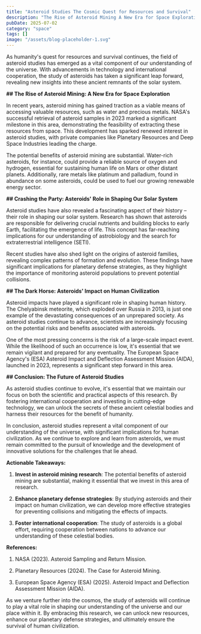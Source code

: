 ```yaml
---
title: "Asteroid Studies The Cosmic Quest for Resources and Survival"
description: "The Rise of Asteroid Mining A New Era for Space Exploration"
pubDate: 2025-07-02
category: "space"
tags: []
image: "/assets/blog-placeholder-1.svg"
---
```


As humanity's quest for resources and survival continues, the field of asteroid studies has emerged as a vital component of our understanding of the universe. With advancements in technology and international cooperation, the study of asteroids has taken a significant leap forward, revealing new insights into these ancient remnants of the solar system.

**## The Rise of Asteroid Mining: A New Era for Space Exploration**

In recent years, asteroid mining has gained traction as a viable means of accessing valuable resources, such as water and precious metals. NASA's successful retrieval of asteroid samples in 2023 marked a significant milestone in this area, demonstrating the feasibility of extracting these resources from space. This development has sparked renewed interest in asteroid studies, with private companies like Planetary Resources and Deep Space Industries leading the charge.

The potential benefits of asteroid mining are substantial. Water-rich asteroids, for instance, could provide a reliable source of oxygen and hydrogen, essential for sustaining human life on Mars or other distant planets. Additionally, rare metals like platinum and palladium, found in abundance on some asteroids, could be used to fuel our growing renewable energy sector.

**## Crashing the Party: Asteroids' Role in Shaping Our Solar System**

Asteroid studies have also revealed a fascinating aspect of their history – their role in shaping our solar system. Research has shown that asteroids are responsible for delivering crucial nutrients and building blocks to early Earth, facilitating the emergence of life. This concept has far-reaching implications for our understanding of astrobiology and the search for extraterrestrial intelligence (SETI).

Recent studies have also shed light on the origins of asteroid families, revealing complex patterns of formation and evolution. These findings have significant implications for planetary defense strategies, as they highlight the importance of monitoring asteroid populations to prevent potential collisions.

**## The Dark Horse: Asteroids' Impact on Human Civilization**

Asteroid impacts have played a significant role in shaping human history. The Chelyabinsk meteorite, which exploded over Russia in 2013, is just one example of the devastating consequences of an unprepared society. As asteroid studies continue to advance, scientists are increasingly focusing on the potential risks and benefits associated with asteroids.

One of the most pressing concerns is the risk of a large-scale impact event. While the likelihood of such an occurrence is low, it's essential that we remain vigilant and prepared for any eventuality. The European Space Agency's (ESA) Asteroid Impact and Deflection Assessment Mission (AIDA), launched in 2023, represents a significant step forward in this area.

**## Conclusion: The Future of Asteroid Studies**

As asteroid studies continue to evolve, it's essential that we maintain our focus on both the scientific and practical aspects of this research. By fostering international cooperation and investing in cutting-edge technology, we can unlock the secrets of these ancient celestial bodies and harness their resources for the benefit of humanity.

In conclusion, asteroid studies represent a vital component of our understanding of the universe, with significant implications for human civilization. As we continue to explore and learn from asteroids, we must remain committed to the pursuit of knowledge and the development of innovative solutions for the challenges that lie ahead.

**Actionable Takeaways:**

1. **Invest in asteroid mining research**: The potential benefits of asteroid mining are substantial, making it essential that we invest in this area of research.

2. **Enhance planetary defense strategies**: By studying asteroids and their impact on human civilization, we can develop more effective strategies for preventing collisions and mitigating the effects of impacts.

3. **Foster international cooperation**: The study of asteroids is a global effort, requiring cooperation between nations to advance our understanding of these celestial bodies.

**References:**

1. NASA (2023). Asteroid Sampling and Return Mission.

2. Planetary Resources (2024). The Case for Asteroid Mining.

3. European Space Agency (ESA) (2025). Asteroid Impact and Deflection Assessment Mission (AIDA).

As we venture further into the cosmos, the study of asteroids will continue to play a vital role in shaping our understanding of the universe and our place within it. By embracing this research, we can unlock new resources, enhance our planetary defense strategies, and ultimately ensure the survival of human civilization.